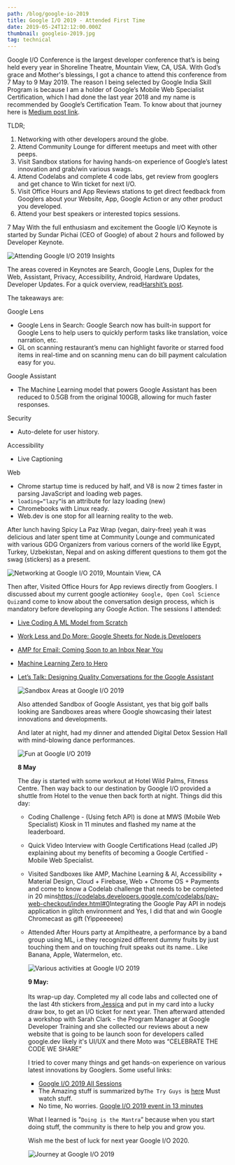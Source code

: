 ```yaml
---
path: /blog/google-io-2019
title: Google I/O 2019 - Attended First Time
date: 2019-05-24T12:12:00.000Z
thumbnail: googleio-2019.jpg
tag: technical
---
```

Google I/O Conference is the largest developer conference that’s is being held every year in Shoreline Theatre, Mountain View, CA, USA. With God’s grace and Mother's blessings, I got a chance to attend this conference from 7 May to 9 May 2019. The reason I being selected by Google India Skill Program is because I am a holder of Google’s Mobile Web Specialist Certification, which I had done the last year 2018 and my name is recommended by Google’s Certification Team. To know about that journey here is [Medium post link](https://medium.com/@singhnavdeep/dream-in-years-plan-in-months-evaluate-in-weeks-ship-daily-5e44fdf8eea1).

TLDR;

1. Networking with other developers around the globe.
2. Attend Community Lounge for different meetups and meet with other peeps.
3. Visit Sandbox stations for having hands-on experience of Google’s latest innovation and grab/win various swags.
4. Attend Codelabs and complete 4 code labs, get review from googlers and get chance to Win ticket for next I/O.
5. Visit Office Hours and App Reviews stations to get direct feedback from Googlers about your Website, App, Google Action or any other product you developed.
6. Attend your best speakers or interested topics sessions.

7 May With the full enthusiasm and excitement the Google I/O Keynote is started by Sundar Pichai (CEO of Google) of about 2 hours and followed by Developer Keynote.

![Attending Google I/O 2019 Insights](/assets/img_20190507_102419-collage.jpg "Attending Google I/O 2019 Insights")

The areas covered in Keynotes are Search, Google Lens, Duplex for the Web, Assistant, Privacy, Accessibility, Android, Hardware Updates, Developer Updates. For a quick overview, read[Harshit’s post](https://heartbeat.fritz.ai/google-i-o-2019-in-8-minutes-6b5d86b0a241).

The takeaways are:

Google Lens

* Google Lens in Search: Google Search now has built-in support for Google Lens to help users to quickly perform tasks like translation, voice narration, etc.
* GL on scanning restaurant’s menu can highlight favorite or starred food items in real-time and on scanning menu can do bill payment calculation easy for you.

Google Assistant

* The Machine Learning model that powers Google Assistant has been reduced to 0.5GB from the original 100GB, allowing for much faster responses.

Security

* Auto-delete for user history.

Accessibility

* Live Captioning

Web

* Chrome startup time is reduced by half, and V8 is now 2 times faster in parsing JavaScript and loading web pages.
* `loading=“lazy”`is an attribute for lazy loading (new)
* Chromebooks with Linux ready.
* Web.dev is one stop for all learning reality to the web.

After lunch having Spicy La Paz Wrap (vegan, dairy-free) yeah it was delicious and later spent time at Community Lounge and communicated with various GDG Organizers from various corners of the world like Egypt, Turkey, Uzbekistan, Nepal and on asking different questions to them got the swag (stickers) as a present.

![Networking at Google I/O 2019, Mountain View, CA](img_20190507_140008-collage.jpg "Networking at Google I/O 2019, Mountain View, CA")

Then after, Visited Office Hours for App reviews directly from Googlers. I discussed about my current google action`Hey Google, Open Cool Science Quiz`and come to know about the conversation design process, which is mandatory before developing any Google Action. The sessions I attended:

* [Live Coding A ML Model from Scratch](https://www.youtube.com/watch?v=_RPHiqF2bSs&list=PLOU2XLYxmsILVTiOlMJdo7RQS55jYhsMi&index=31&t=0s)
* [Work Less and Do More: Google Sheets for Node.js Developers](https://www.youtube.com/watch?v=xfXpuHBNkwo)
* [AMP for Email: Coming Soon to an Inbox Near You](https://www.youtube.com/watch?v=BFgC7WfbWjY)
* [Machine Learning Zero to Hero](https://www.youtube.com/watch?v=VwVg9jCtqaU)
* [Let’s Talk: Designing Quality Conversations for the Google Assistant](https://www.youtube.com/watch?v=ZRjkSqVedfY)

  ![Sandbox Areas at Google I/O 2019](img_20190507_165754.jpg "Sandbox Areas at Google I/O 2019")

  Also attended Sandbox of Google Assistant, yes that big golf balls looking are Sandboxes areas where Google showcasing their latest innovations and developments.

  And later at night, had my dinner and attended Digital Detox Session Hall with mind-blowing dance performances.

  ![Fun at Google I/O 2019](img_20190507_193955-collage.jpg "Fun at Google I/O 2019")



  **8 May**

  The day is started with some workout at Hotel Wild Palms, Fitness Centre. Then way back to our destination by Google I/O provided a shuttle from Hotel to the venue then back forth at night. Things did this day:

  * Coding Challenge - (Using fetch API) is done at MWS (Mobile Web Specialist) Kiosk in 11 minutes and flashed my name at the leaderboard.
  * Quick Video Interview with Google Certifications Head (called JP) explaining about my benefits of becoming a Google Certified - Mobile Web Specialist.
  * Visited Sandboxes like AMP, Machine Learning & AI, Accessibility + Material Design, Cloud + Firebase, Web + Chrome OS + Payments and come to know a Codelab challenge that needs to be completed in 20 mins<https://codelabs.developers.google.com/codelabs/pay-web-checkout/index.html#0>Integrating the Google Pay API in nodejs application in glitch environment and Yes, I did that and win Google Chromecast as gift (Yippeeeeee)
  * Attended After Hours party at Ampitheatre, a performance by a band group using ML, i.e they recognized different dummy fruits by just touching them and on touching fruit speaks out its name.. Like Banana, Apple, Watermelon, etc.

    ![Various activities at Google I/O 2019](img_20190508_111628-collage.jpg "Various activities at Google I/O 2019")

    **9 May:**\
    \
    Its wrap-up day. Completed my all code labs and collected one of the last 4th stickers from[ Jessica](https://twitter.com/chatasweetie) and put in my card into a lucky draw box, to get an I/O ticket for next year. Then afterward attended a workshop with Sarah Clark - the Program Manager at Google Developer Training and she collected our reviews about a new website that is going to be launch soon for developers called google.dev likely it's UI/UX and there Moto was “CELEBRATE THE CODE WE SHARE”

    I tried to cover many things and get hands-on experience on various latest innovations by Googlers. Some useful links:

    * [Google I/O 2019 All Sessions](https://www.youtube.com/playlist?list=PLOU2XLYxmsILVTiOlMJdo7RQS55jYhsMi)
    * The Amazing stuff is summarized by`The Try Guys `is [here](https://www.youtube.com/watch?v=P6el3-VHQv8) Must watch stuff.
    * No time, No worries. [Google I/O 2019 event in 13 minutes](https://www.youtube.com/watch?v=wm2v6IpKXI4)

    What I learned is "`Doing is the Mantra`” because when you start doing stuff, the community is there to help you and grow you.

    Wish me the best of luck for next year Google I/O 2020.

    ![Journey at Google I/O 2019](img_20190509_100901-animation.gif "Journey at Google I/O 2019")